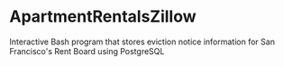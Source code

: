 # ApartmentRentalsZillow
Interactive Bash program that stores eviction notice information for San Francisco's Rent Board using PostgreSQL
